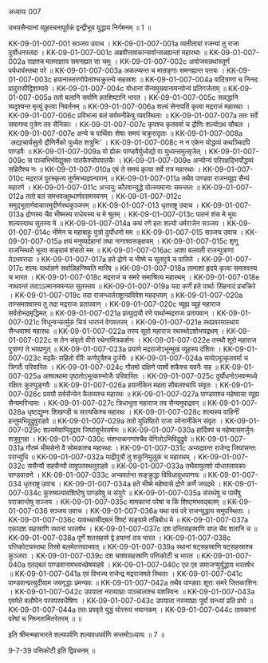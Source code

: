 अध्यायः 007

उभयसैन्यानां व्यूहरचनापूर्वकं द्वन्द्वीभूय युद्धाय निर्गमनम् ॥ 1 ॥

KK-09-01-007-001	सञ्जय उवाच ।
KK-09-01-007-001a	व्यतीतायां रजन्यां तु राजा दुर्योधनस्तदा ।
KK-09-01-007-001c	अब्रवीत्तावकान्सर्वान्सन्नह्यन्तां महारथाः ॥
KK-09-01-007-002a	राज्ञश्च मतमाज्ञाय समनह्यत सा चमूः ।
KK-09-01-007-002c	अयोजयन्रथांस्तूर्णं पर्यधावंस्तथा परे ॥
KK-09-01-007-003a	अकल्प्यन्त च मातङ्गाः समनह्यन्त पत्तयः ।
KK-09-01-007-003c	हयानास्तरणोपेतांश्चक्रुरन्ये सहस्रशः ॥
KK-09-01-007-004a	वादित्राणां च निनदः प्रादुरासीद्विशाम्पते ।
KK-09-01-007-004c	योधानां सैन्यमुख्यानामन्योन्यं प्रतिगर्जताम् ॥
KK-09-01-007-005a	ततो बलानि सर्वाणि हतशिष्टानि भारत ।
KK-09-01-007-005c	सन्नद्धानि व्यदृश्यन्त मृत्युं कृत्वा निवर्तनम् ॥
KK-09-01-007-006a	शल्यं सेनापतिं कृत्वा मद्रराजं महारथाः ।
KK-09-01-007-006c	प्रविभज्य बलं सर्वमनीकेषु व्यवस्थिताः ॥
KK-09-01-007-007a	ततः सर्वे समागम्य पुत्रेण तव सैनिकाः ।
KK-09-01-007-007c	कृपश्च कृतवर्मा च द्रौणिः शल्योऽथ सौबलः ।
KK-09-01-007-007e	अन्ये च पार्थिवाः शेषाः समयं चक्रुरादृताः ॥
KK-09-01-007-008a	`अद्याचार्यसुतो द्रौणिर्नैको युध्येत शत्रुभिः' ।
KK-09-01-007-008c	न न एकेन योद्धव्यं कथञ्चिदपि पाण्डवैः ॥
KK-09-01-007-009a	यो ह्येकः पाण्डवैर्युध्येद्यो वा युध्यन्तमुत्सृजेत् ।
KK-09-01-007-009c	स पञ्चभिर्भवेद्युक्तः पातकैश्चोपपातकैः ।
KK-09-01-007-009e	अन्योन्यं परिरक्षद्भिर्योद्धव्यं सहितैश्च नः ॥
KK-09-01-007-010a	एवं ते समयं कृत्वा सर्वे तत्र महारथाः ।
KK-09-01-007-010c	मद्रराजं पुरस्कृत्य तूर्णमभ्यद्रवन्परान् ॥
KK-09-01-007-011a	तथैव पाण्डवा राजन्व्यूह्य सैन्यं महारणे ।
KK-09-01-007-011c	अभ्ययुः कौरवान्युद्धे योत्स्यमानाः समन्ततः ॥
KK-09-01-007-012a	ततो बलं समभवत्क्षुब्धार्णवसमस्वनम् ।
KK-09-01-007-012c	समुद्भूतार्णवाकारमुदीर्णरथकुञ्जरम् ॥
KK-09-01-007-013	धृतराष्ट्र उवाच ।
KK-09-01-007-013a	द्रोणस्य चैव भीष्मस्य राधेयस्य च मे श्रुतम् ।
KK-09-01-007-013c	पातनं शंस मे भूयः शल्यस्याथ सुतस्य मे ॥
KK-09-01-007-014a	कथं रणे हतः शल्यो धर्मराजेन सञ्जय ।
KK-09-01-007-014c	भीमेन च महाबाहुः पुत्रो दुर्योधनो मम ॥
KK-09-01-007-015	सञ्जय उवाच ।
KK-09-01-007-015a	क्षयं मनुष्यदेहानां तथा नागाश्वसङ्क्षयम् ।
KK-09-01-007-015c	शृणु राजन्स्थिरो भूत्वा सङ्ग्रामं शंसतो मम ॥
KK-09-01-007-016ac	आशा बलवती राजन्पुत्राणां तेऽभवत्तदा ॥
KK-09-01-007-017a	हते द्रोणे च भीष्मे च सूतपुत्रे च पातिते ।
KK-09-01-007-017c	शल्यः पार्थान्रणे सर्वान्निहनिष्यति मारिष ॥
KK-09-01-007-018a	तामाशां हृदये कृत्वा समाश्वस्य च भारत ।
KK-09-01-007-018c	मद्रराजं च समरे समाश्रित्य महारथम् ।
KK-09-01-007-018e	नाथवन्तं तदाऽऽत्मानममन्यत सुतस्तव ॥
KK-09-01-007-019a	यदा कर्णे हते पार्थाः सिंहनादं प्रचक्रिरे ।
KK-09-01-007-019c	तदा राजन्धार्तराष्ट्रान्प्रविवेश महद्भयम् ॥
KK-09-01-007-020a	तान्समाश्वास्य तु तदा मद्रराजः प्रतापवान् ।
KK-09-01-007-020c	व्यूह्य व्यूहं महाराज सर्वतोभद्रमृद्धिमत् ॥
KK-09-01-007-021a	प्रत्युद्ययौ रणे पार्थान्मद्रराजः प्रतापवान् ।
KK-09-01-007-021c	विधून्वन्कार्मुकं चित्रं भारघ्नं वेगवत्तरम् ।
KK-09-01-007-021e	रथप्रवरमास्थाय सैन्धवाश्वं महारथः ॥
KK-09-01-007-022a	तस्य सूतो महाराज रथस्थोऽशोभयद्रथम् ।
KK-09-01-007-022c	स तेन संवृतो वीरो रथेनामित्रकर्शनः ।
KK-09-01-007-022e	तस्थौ शूरो महाराज पुत्राणां ते भयप्रणुत् ॥
KK-09-01-007-023a	प्रयाणे मद्रराजोऽभून्मुखं व्यूहस्य दंशितः ।
KK-09-01-007-023c	मद्रकैः सहितो वीरैः कर्णपुत्रैश्च दुर्जयैः ॥
KK-09-01-007-024a	सव्येऽभूत्कृतवर्मा च त्रिगर्तैः परिवारितः ।
KK-09-01-007-024c	गौतमो दक्षिणे पार्श्वे शकैश्च यवनैः सह ॥
KK-09-01-007-025a	अश्वत्थामा पृष्ठतोऽभूत्काम्भोजैः परिवारितः ।
KK-09-01-007-025c	दुर्योधनोऽभवन्मध्ये रक्षितः कुरुपुङ्गवैः ॥
KK-09-01-007-026a	हयानीकेन महता सौबलश्चापि संवृतः ।
KK-09-01-007-026c	प्रययौ सर्वसैन्येन कैतव्यश्च महारथः ॥
KK-09-01-007-027a	पाण्डवाश्च महेष्वासा व्यूह्य सैन्यमरिन्दमाः ।
KK-09-01-007-027c	त्रिधाभूता महाराज तव सैन्यमुपाद्रवन् ॥
KK-09-01-007-028a	धृष्टद्युम्नः शिखण्डी च सात्यकिश्च महारथः ।
KK-09-01-007-028c	शल्यस्य वाहिनीं हन्तुमभिदुद्रुवुराहवे ॥
KK-09-01-007-029a	ततो युधिष्ठिरो राजा स्वेनानीकेन संवृतः ।
KK-09-01-007-029c	शल्यमेवाभिदुद्राव जिघांसुर्भरतर्षभः ॥
KK-09-01-007-030a	हार्दिक्यं च महेष्वासमर्जुनः शत्रुपूगहा ।
KK-09-01-007-030c	संशप्तकगणांश्चैव वेगितोऽभिविदुद्रुवे ॥
KK-09-01-007-031a	गौतमं भीमसेनो वै सोमकाश्च महारथाः ।
KK-09-01-007-031c	अभ्यद्रवन्त राजेन्द्र जिघांसन्तः परान्युधि ॥
KK-09-01-007-032a	माद्रीपुत्रौ तु शकुनिमुलूकं च महारथम् ।
KK-09-01-007-032c	ससैन्यौ सहसैन्यौ तावुपतस्थतुराहवे ॥
KK-09-01-007-033a	तथैवायुतशो योधास्तावकाः पाण्डवान्रणे ।
KK-09-01-007-033c	अभ्यवर्तन्त सङ्क्रुद्धा विविधायुधपाणयः ॥
KK-09-01-007-034	धृतराष्ट्र उवाच ।
KK-09-01-007-034a	हते भीष्मे महेष्वासे द्रोणे कर्णे जयद्रथे ।
KK-09-01-007-034c	कुरुष्वल्पावशिष्टेषु पाण्डवेषु च संयुगे ॥
KK-09-01-007-035a	संरब्धेषु च पार्थेषु पराक्रान्तेषु सञ्जय ।
KK-09-01-007-035c	मामकानां परेषां च किं शिष्टमभवद्बलम् ॥
KK-09-01-007-036	सञ्जय उवाच ।
KK-09-01-007-036a	यथा वयं परे राजन्युद्धाय समुपस्थिताः ।
KK-09-01-007-036c	यावच्चासीद्बलं शिष्टं सङ्ग्रामे तन्निबोध मे ॥
KK-09-01-007-037a	एकादश सहस्राणि रथानां भरतर्षभ ।
KK-09-01-007-037c	दश दन्तिसहस्राणि सप्त चैव शतानि च ॥
KK-09-01-007-038a	पूर्णे शतसहस्रे द्वे हयानां तत्र भारत ।
KK-09-01-007-038c	पत्तिकोट्यस्तथा तिस्रो बलमेतत्तवाभवत् ॥
KK-09-01-007-039a	रथानां षट्सहस्राणि षट्सहस्राश्च कुञ्जराः ।
KK-09-01-007-039c	दश चाश्वसहस्राणि पत्तिकोटी च भारत ॥
KK-09-01-007-040a	एतद्बलं पाण्डवानामभवच्छेषमाहवे ।
KK-09-01-007-040c	एत एव समाजग्मुर्युद्धाय भरतर्षभ ॥
KK-09-01-007-041a	एवं विभज्य राजेन्द्र मद्रराजमते स्थिताः ।
KK-09-01-007-041c	पाण्डवान्प्रत्युदीयाम जयगृद्धाः प्रमन्यवः ॥
KK-09-01-007-042a	तथैव पाण्डवाः शूराः समरे जितकाशिनः ।
KK-09-01-007-042c	उपयाता नरव्याघ्राः पाञ्चालाश्च यशस्विनः ॥
KK-09-01-007-043a	एवमेते बलौघेन परस्परवधैषिणः ।
KK-09-01-007-043c	उपयाता नरव्याघ्राः पूर्वां सन्ध्यां प्रति प्रभो ॥
KK-09-01-007-044a	ततः प्रववृते युद्धं घोररूपं भयानकम् ।
KK-09-01-007-044c	तावकानां परेषां च निघ्नतामितरेतरम् ॥ ॥

इति श्रीमन्महाभारते शल्यपर्वणि शल्यवधपर्वणि सप्तमोऽध्यायः ॥ 7 ॥

9-7-39 पत्तिकोटी इति द्विवचनम् ॥

